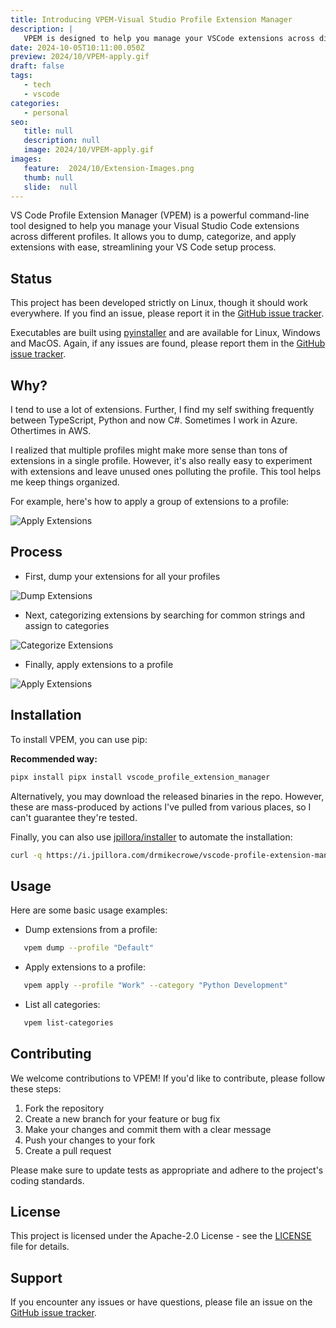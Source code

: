 ```yaml
---
title: Introducing VPEM-Visual Studio Profile Extension Manager
description: |
   VPEM is designed to help you manage your VSCode extensions across different profiles. It provides dumping, categorizing, and applying to individual profiles
date: 2024-10-05T10:11:00.050Z
preview: 2024/10/VPEM-apply.gif
draft: false
tags:
   - tech
   - vscode
categories:
   - personal
seo:
   title: null
   description: null
   image: 2024/10/VPEM-apply.gif
images:
   feature:  2024/10/Extension-Images.png
   thumb: null
   slide:  null
---
```


VS Code Profile Extension Manager (VPEM) is a powerful command-line tool designed to help you manage your Visual Studio Code extensions across different profiles. It allows you to dump, categorize, and apply extensions with ease, streamlining your VS Code setup process.

## Status

This project has been developed strictly on Linux, though it should work everywhere.  If you find an issue, please report it in the [GitHub issue tracker](https://github.com/drmikecrowe/vscode-profile-extension-manager/issues).

Executables are built using [pyinstaller](https://github.com/pyinstaller/pyinstaller) and are available for Linux, Windows and MacOS.  Again, if any issues are found, please report them in the [GitHub issue tracker](https://github.com/drmikecrowe/vscode-profile-extension-manager/issues).

## Why?

I tend to use a lot of extensions.  Further, I find my self swithing frequently between TypeScript, Python and now C#.  Sometimes I work in Azure.  Othertimes in AWS.

I realized that multiple profiles might make more sense than tons of extensions in a single profile.  However, it's also really easy to experiment with extensions and leave unused ones polluting the profile.  This tool helps me keep things organized.

For example, here's how to apply a group of extensions to a profile:

![Apply Extensions](/assets/images/2024/10/VPEM-apply-example.png)

## Process

- First, dump your extensions for all your profiles

![Dump Extensions](/assets/images/2024/10/VPEM-dump.gif)

- Next, categorizing extensions by searching for common strings and assign to categories

![Categorize Extensions](/assets/images/2024/10/VPEM-categorize.gif)

- Finally, apply extensions to a profile

![Apply Extensions](/assets/images/2024/10/VPEM-apply.gif)

## Installation

To install VPEM, you can use pip:

**Recommended way:**

```sh
pipx install pipx install vscode_profile_extension_manager
```

Alternatively, you may download the released binaries in the repo.  However, these are mass-produced by actions I've pulled from various places, so I can't guarantee they're tested.

Finally, you can also use [jpillora/installer](https://github.com/jpillora/installer) to automate the installation:

```sh
curl -q https://i.jpillora.com/drmikecrowe/vscode-profile-extension-manager! | sh
```

## Usage

Here are some basic usage examples:

- Dump extensions from a profile:

```sh
   vpem dump --profile "Default"
```

- Apply extensions to a profile:

```sh
   vpem apply --profile "Work" --category "Python Development"
```

- List all categories:

```sh
   vpem list-categories
```

## Contributing

We welcome contributions to VPEM! If you'd like to contribute, please follow these steps:

1. Fork the repository
2. Create a new branch for your feature or bug fix
3. Make your changes and commit them with a clear message
4. Push your changes to your fork
5. Create a pull request

Please make sure to update tests as appropriate and adhere to the project's coding standards.

## License

This project is licensed under the Apache-2.0 License - see the [LICENSE](LICENSE.md) file for details.

## Support

If you encounter any issues or have questions, please file an issue on the [GitHub issue tracker](https://github.com/drmikecrowe/vscode-profile-extension-manager/issues).

